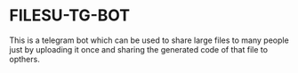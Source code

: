 # FILESU-TG-BOT
This is a telegram bot which can be used to share large files to many people just by uploading it once and sharing the generated code of that file to opthers.

